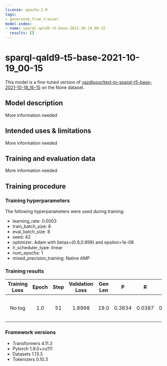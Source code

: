 ```yaml
---
license: apache-2.0
tags:
- generated_from_trainer
model-index:
- name: sparql-qald9-t5-base-2021-10-19_00-15
  results: []
---
```


<!-- This model card has been generated automatically according to the information the Trainer had access to. You
should probably proofread and complete it, then remove this comment. -->

# sparql-qald9-t5-base-2021-10-19_00-15

This model is a fine-tuned version of [yazdipour/text-to-sparql-t5-base-2021-10-18_16-15](https://huggingface.co/yazdipour/text-to-sparql-t5-base-2021-10-18_16-15) on the None dataset.

## Model description

More information needed

## Intended uses & limitations

More information needed

## Training and evaluation data

More information needed

## Training procedure

### Training hyperparameters

The following hyperparameters were used during training:
- learning_rate: 0.0003
- train_batch_size: 8
- eval_batch_size: 8
- seed: 42
- optimizer: Adam with betas=(0.9,0.999) and epsilon=1e-08
- lr_scheduler_type: linear
- num_epochs: 1
- mixed_precision_training: Native AMP

### Training results

| Training Loss | Epoch | Step | Validation Loss | Gen Len | P      | R      | F1     | Bleu-score | Bleu-precisions                                                               | Bleu-bp |
|:-------------:|:-----:|:----:|:---------------:|:-------:|:------:|:------:|:------:|:----------:|:-----------------------------------------------------------------------------:|:-------:|
| No log        | 1.0   | 51   | 1.8998          | 19.0    | 0.3634 | 0.0387 | 0.1963 | 9.9428     | [71.94645844952593, 49.30006086427267, 35.36503683858004, 28.145941921072225] | 0.2294  |


### Framework versions

- Transformers 4.11.3
- Pytorch 1.9.0+cu111
- Datasets 1.13.3
- Tokenizers 0.10.3
